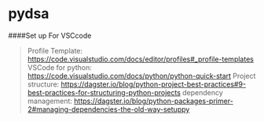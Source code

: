 # pydsa


####Set up For VSCcode
>Profile Template: https://code.visualstudio.com/docs/editor/profiles#_profile-templates
>VSCode for python: https://code.visualstudio.com/docs/python/python-quick-start
>Project structure: https://dagster.io/blog/python-project-best-practices#9-best-practices-for-structuring-python-projects
>dependency management: https://dagster.io/blog/python-packages-primer-2#managing-dependencies-the-old-way-setuppy


